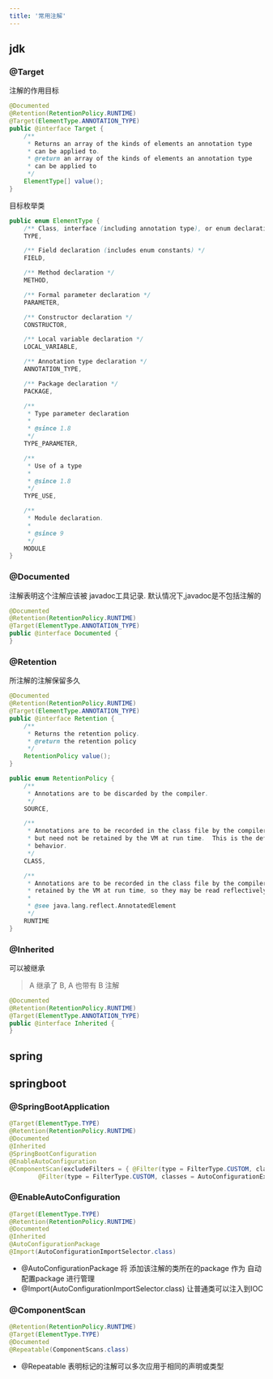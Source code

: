 ```yaml
---
title: '常用注解'
---
```


## jdk

### @Target

注解的作用目标

```java
@Documented
@Retention(RetentionPolicy.RUNTIME)
@Target(ElementType.ANNOTATION_TYPE)
public @interface Target {
    /**
     * Returns an array of the kinds of elements an annotation type
     * can be applied to.
     * @return an array of the kinds of elements an annotation type
     * can be applied to
     */
    ElementType[] value();
}
```

目标枚举类

```java
public enum ElementType {
    /** Class, interface (including annotation type), or enum declaration */
    TYPE,

    /** Field declaration (includes enum constants) */
    FIELD,

    /** Method declaration */
    METHOD,

    /** Formal parameter declaration */
    PARAMETER,

    /** Constructor declaration */
    CONSTRUCTOR,

    /** Local variable declaration */
    LOCAL_VARIABLE,

    /** Annotation type declaration */
    ANNOTATION_TYPE,

    /** Package declaration */
    PACKAGE,

    /**
     * Type parameter declaration
     *
     * @since 1.8
     */
    TYPE_PARAMETER,

    /**
     * Use of a type
     *
     * @since 1.8
     */
    TYPE_USE,

    /**
     * Module declaration.
     *
     * @since 9
     */
    MODULE
}
```

### @Documented

注解表明这个注解应该被 javadoc工具记录. 默认情况下,javadoc是不包括注解的

```java
@Documented
@Retention(RetentionPolicy.RUNTIME)
@Target(ElementType.ANNOTATION_TYPE)
public @interface Documented {
}
```

### @Retention

所注解的注解保留多久

```java
@Documented
@Retention(RetentionPolicy.RUNTIME)
@Target(ElementType.ANNOTATION_TYPE)
public @interface Retention {
    /**
     * Returns the retention policy.
     * @return the retention policy
     */
    RetentionPolicy value();
}

```

```java
public enum RetentionPolicy {
    /**
     * Annotations are to be discarded by the compiler.
     */
    SOURCE,

    /**
     * Annotations are to be recorded in the class file by the compiler
     * but need not be retained by the VM at run time.  This is the default
     * behavior.
     */
    CLASS,

    /**
     * Annotations are to be recorded in the class file by the compiler and
     * retained by the VM at run time, so they may be read reflectively.
     *
     * @see java.lang.reflect.AnnotatedElement
     */
    RUNTIME
}
```

### @Inherited

可以被继承
> A 继承了 B, A 也带有 B 注解

```java
@Documented
@Retention(RetentionPolicy.RUNTIME)
@Target(ElementType.ANNOTATION_TYPE)
public @interface Inherited {
}
```

## spring
## springboot

### @SpringBootApplication

```java
@Target(ElementType.TYPE)
@Retention(RetentionPolicy.RUNTIME)
@Documented
@Inherited
@SpringBootConfiguration
@EnableAutoConfiguration
@ComponentScan(excludeFilters = { @Filter(type = FilterType.CUSTOM, classes = TypeExcludeFilter.class),
		@Filter(type = FilterType.CUSTOM, classes = AutoConfigurationExcludeFilter.class) })
```


### @EnableAutoConfiguration

```java
@Target(ElementType.TYPE)
@Retention(RetentionPolicy.RUNTIME)
@Documented
@Inherited
@AutoConfigurationPackage
@Import(AutoConfigurationImportSelector.class)
```

* @AutoConfigurationPackage 将 添加该注解的类所在的package 作为 自动配置package 进行管理
* @Import(AutoConfigurationImportSelector.class) 让普通类可以注入到IOC

### @ComponentScan

```java
@Retention(RetentionPolicy.RUNTIME)
@Target(ElementType.TYPE)
@Documented
@Repeatable(ComponentScans.class)
```
* @Repeatable 表明标记的注解可以多次应用于相同的声明或类型